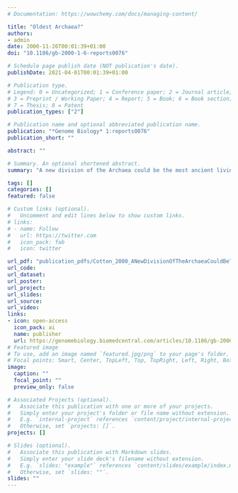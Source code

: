 ```yaml
---
# Documentation: https://wowchemy.com/docs/managing-content/

title: "Oldest Archaea?"
authors:
- admin
date: 2000-11-26T00:01:39+01:00
doi: "10.1186/gb-2000-1-6-reports0076"

# Schedule page publish date (NOT publication's date).
publishDate: 2021-04-01T00:01:39+01:00

# Publication type.
# Legend: 0 = Uncategorized; 1 = Conference paper; 2 = Journal article;
# 3 = Preprint / Working Paper; 4 = Report; 5 = Book; 6 = Book section;
# 7 = Thesis; 8 = Patent
publication_types: ["2"]

# Publication name and optional abbreviated publication name.
publication: "*Genome Biology* 1:reports0076"
publication_short: ""

abstract: ""

# Summary. An optional shortened abstract.
summary: "A new division of the Archaea could be the most ancient living lineage"

tags: []
categories: []
featured: false

# Custom links (optional).
#   Uncomment and edit lines below to show custom links.
# links:
# - name: Follow
#   url: https://twitter.com
#   icon_pack: fab
#   icon: twitter

url_pdf: "publication_pdfs/Cotton_2000_ANewDivisionOfTheArchaeaCouldBeTheMostAncientLivingLineage_GenomeBiology.pdf"
url_code:
url_dataset:
url_poster:
url_project:
url_slides:
url_source:
url_video:
links:
- icon: open-access
  icon_pack: ai
  name: publisher
  url: https://genomebiology.biomedcentral.com/articles/10.1186/gb-2000-1-6-reports0076
# Featured image
# To use, add an image named `featured.jpg/png` to your page's folder. 
# Focal points: Smart, Center, TopLeft, Top, TopRight, Left, Right, BottomLeft, Bottom, BottomRight.
image:
  caption: ""
  focal_point: ""
  preview_only: false

# Associated Projects (optional).
#   Associate this publication with one or more of your projects.
#   Simply enter your project's folder or file name without extension.
#   E.g. `internal-project` references `content/project/internal-project/index.md`.
#   Otherwise, set `projects: []`.
projects: []

# Slides (optional).
#   Associate this publication with Markdown slides.
#   Simply enter your slide deck's filename without extension.
#   E.g. `slides: "example"` references `content/slides/example/index.md`.
#   Otherwise, set `slides: ""`.
slides: ""
---
```

